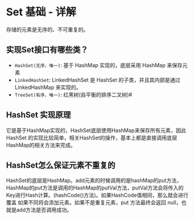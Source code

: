 # Set 基础 - 详解

存储的元素是无序的、不可重复的。
## 实现Set接口有哪些类？
- `HashSet(无序，唯一)`: 基于 HashMap 实现的，底层采用 HashMap 来保存元素
- `LinkedHashSet`: LinkedHashSet 是 HashSet 的子类，并且其内部是通过 LinkedHashMap 来实现的。
- `TreeSet(有序，唯一)`: 红黑树(自平衡的排序二叉树)#
## HashSet 实现原理
它是基于HashMap实现的，HashSet底层使用HashMap来保存所有元素，因此HashSet 的实现比较简单，相关HashSet的操作，基本上都是直接调用底层HashMap的相关方法来完成。

## HashSet怎么保证元素不重复的
HashSet的底层是HashMap。add元素的时候调用的是hashMap的put方法，HashMap的put方法是调用的HashMap的putVal方法，putVal方法会将传入的Key进行Hash计算。(hashCode()方法)。如果HashCode值相同，那么就会进行覆盖
如果不同将会添加元素。如果不是重复元素，put 方法最终会返回 null，也就是add方法是否调用成功。
